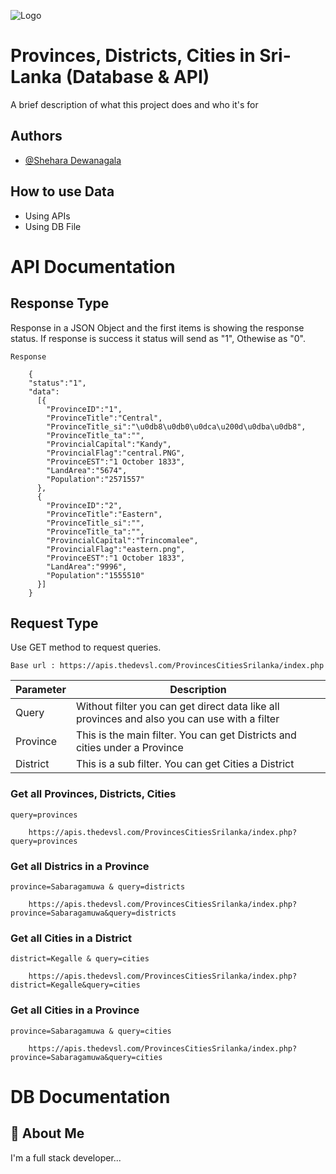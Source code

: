 
![Logo](https://apis.thedevsl.com/ProvincesCitiesSrilanka/assests/logo.png)


# Provinces, Districts, Cities in Sri-Lanka (Database & API)

A brief description of what this project does and who it's for


## Authors

- [@Shehara Dewanagala](https://www.github.com/shendew)

## How to use Data
* Using APIs
* Using DB File


#                        API Documentation

## Response Type
Response in a JSON Object and the first items is showing the response status. If response is success it status will send as "1", Othewise as "0".


```
Response

    {
    "status":"1",
    "data":
      [{
        "ProvinceID":"1",
        "ProvinceTitle":"Central",
        "ProvinceTitle_si":"\u0db8\u0db0\u0dca\u200d\u0dba\u0db8",
        "ProvinceTitle_ta":"",
        "ProvincialCapital":"Kandy",
        "ProvincialFlag":"central.PNG",
        "ProvinceEST":"1 October 1833",
        "LandArea":"5674",
        "Population":"2571557"
      },
      {
        "ProvinceID":"2",
        "ProvinceTitle":"Eastern",
        "ProvinceTitle_si":"",
        "ProvinceTitle_ta":"",
        "ProvincialCapital":"Trincomalee",
        "ProvincialFlag":"eastern.png",
        "ProvinceEST":"1 October 1833",
        "LandArea":"9996",
        "Population":"1555510"
      }]
    }

```

## Request Type
Use GET method to request queries.

```
Base url : https://apis.thedevsl.com/ProvincesCitiesSrilanka/index.php
```


| Parameter | Description |
| ------ | ----------- |
| Query   | Without filter you can get direct data like all provinces and also you can use with a filter |
| Province | This is the main filter. You can get Districts and cities under a Province |
| District | This is a sub filter. You can get Cities a District |


### Get all Provinces, Districts, Cities

```
query=provinces

    https://apis.thedevsl.com/ProvincesCitiesSrilanka/index.php?query=provinces
```

### Get all Districs in a Province

```
province=Sabaragamuwa & query=districts

    https://apis.thedevsl.com/ProvincesCitiesSrilanka/index.php?province=Sabaragamuwa&query=districts
```

### Get all Cities in a District

```
district=Kegalle & query=cities

    https://apis.thedevsl.com/ProvincesCitiesSrilanka/index.php?district=Kegalle&query=cities
```

### Get all Cities in a Province

```
province=Sabaragamuwa & query=cities

    https://apis.thedevsl.com/ProvincesCitiesSrilanka/index.php?province=Sabaragamuwa&query=cities
```



# DB Documentation
## 🚀 About Me
I'm a full stack developer...

